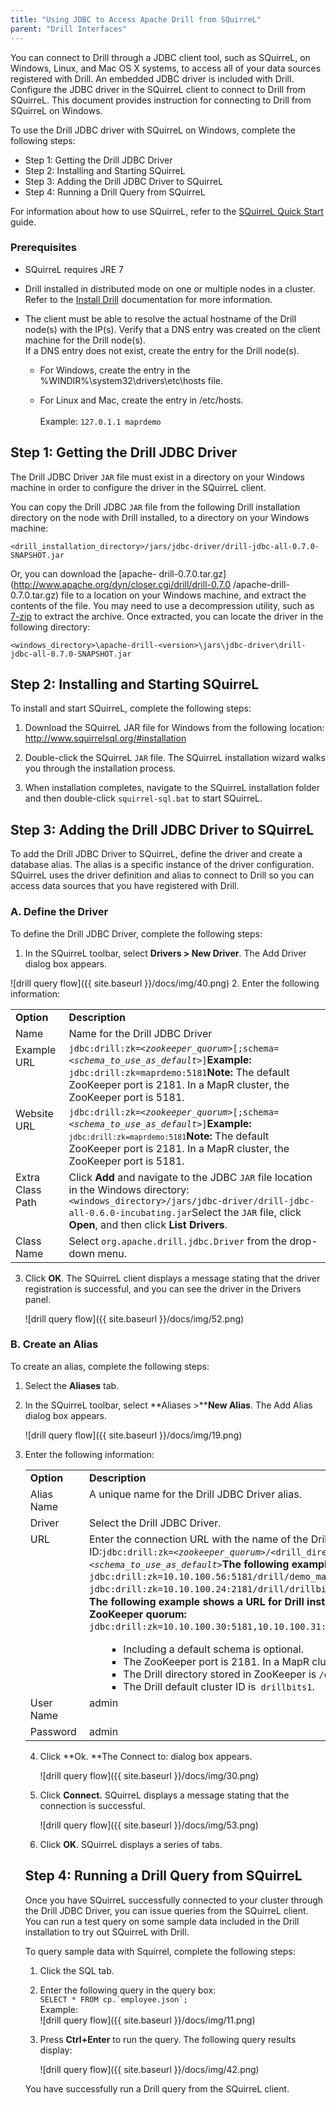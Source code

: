 ```yaml
---
title: "Using JDBC to Access Apache Drill from SQuirreL"
parent: "Drill Interfaces"
---
```

You can connect to Drill through a JDBC client tool, such as SQuirreL, on
Windows, Linux, and Mac OS X systems, to access all of your data sources
registered with Drill. An embedded JDBC driver is included with Drill.
Configure the JDBC driver in the SQuirreL client to connect to Drill from
SQuirreL. This document provides instruction for connecting to Drill from
SQuirreL on Windows.

To use the Drill JDBC driver with SQuirreL on Windows, complete the following
steps:

  * Step 1: Getting the Drill JDBC Driver 
  * Step 2: Installing and Starting SQuirreL
  * Step 3: Adding the Drill JDBC Driver to SQuirreL
  * Step 4: Running a Drill Query from SQuirreL

For information about how to use SQuirreL, refer to the [SQuirreL Quick
Start](http://squirrel-sql.sourceforge.net/user-manual/quick_start.html)
guide.

### Prerequisites

  * SQuirreL requires JRE 7
  * Drill installed in distributed mode on one or multiple nodes in a cluster. Refer to the [Install Drill](https://cwiki.apache.org/confluence/display/DRILL/Install+Drill) documentation for more information.
  * The client must be able to resolve the actual hostname of the Drill node(s) with the IP(s). Verify that a DNS entry was created on the client machine for the Drill node(s).   
If a DNS entry does not exist, create the entry for the Drill node(s).

    * For Windows, create the entry in the %WINDIR%\system32\drivers\etc\hosts file.

    * For Linux and Mac, create the entry in /etc/hosts.  
<drill-machine-IP> <drill-machine-hostname>  
Example: `127.0.1.1 maprdemo`

## Step 1: Getting the Drill JDBC Driver

The Drill JDBC Driver `JAR` file must exist in a directory on your Windows
machine in order to configure the driver in the SQuirreL client.

You can copy the Drill JDBC `JAR` file from the following Drill installation
directory on the node with Drill installed, to a directory on your Windows
machine:

    <drill_installation_directory>/jars/jdbc-driver/drill-jdbc-all-0.7.0-SNAPSHOT.jar

Or, you can download the [apache-
drill-0.7.0.tar.gz](http://www.apache.org/dyn/closer.cgi/drill/drill-0.7.0
/apache-drill-0.7.0.tar.gz) file to a location on your Windows machine, and
extract the contents of the file. You may need to use a decompression utility,
such as [7-zip](http://www.7-zip.org/) to extract the archive. Once extracted,
you can locate the driver in the following directory:

    <windows_directory>\apache-drill-<version>\jars\jdbc-driver\drill-jdbc-all-0.7.0-SNAPSHOT.jar

## Step 2: Installing and Starting SQuirreL

To install and start SQuirreL, complete the following steps:

  1. Download the SQuirreL JAR file for Windows from the following location:  
<http://www.squirrelsql.org/#installation>

  2. Double-click the SQuirreL `JAR` file. The SQuirreL installation wizard walks you through the installation process.
  3. When installation completes, navigate to the SQuirreL installation folder and then double-click `squirrel-sql.bat` to start SQuirreL.

## Step 3: Adding the Drill JDBC Driver to SQuirreL

To add the Drill JDBC Driver to SQuirreL, define the driver and create a
database alias. The alias is a specific instance of the driver configuration.
SQuirreL uses the driver definition and alias to connect to Drill so you can
access data sources that you have registered with Drill.

### A. Define the Driver

To define the Drill JDBC Driver, complete the following steps:

1. In the SQuirreL toolbar, select **Drivers > New Driver**. The Add Driver dialog box appears.
  
  ![drill query flow]({{ site.baseurl }}/docs/img/40.png)
2. Enter the following information:

   <table class="confluenceTable"><tbody><tr><td valign="top"><strong>Option</strong></td><td valign="top"><strong>Description</strong></td></tr><tr><td valign="top">Name</td><td valign="top">Name for the Drill JDBC Driver</td></tr><tr><td valign="top">Example URL</td><td valign="top"><code>jdbc:drill:zk=&lt;<em>zookeeper_quorum</em>&gt;[;schema=&lt;<em>schema_to_use_as_default</em>&gt;]</code><strong>Example:</strong><code> jdbc:drill:zk=maprdemo:5181</code><strong>Note:</strong> The default ZooKeeper port is 2181. In a MapR cluster, the ZooKeeper port is 5181.</td></tr><tr><td valign="top">Website URL</td><td valign="top"><code>jdbc:drill:zk=&lt;<em>zookeeper_quorum</em>&gt;[;schema=&lt;<em>schema_to_use_as_default</em>&gt;]</code><strong>Example:</strong><code><code> jdbc:drill:zk=maprdemo:5181</code></code><strong>Note:</strong><span> The default ZooKeeper port is 2181. In a MapR cluster, the ZooKeeper port is 5181.</span></td></tr><tr><td valign="top">Extra Class Path</td><td valign="top">Click <strong>Add</strong> and navigate to the JDBC <code>JAR</code> file location in the Windows directory:<br /><code>&lt;windows_directory&gt;/jars/jdbc-driver/<span style="color: rgb(34,34,34);">drill-jdbc-all-0.6.0-</span><span style="color: rgb(34,34,34);">incubating.jar</span></code>Select the <code>JAR</code> file, click <strong>Open</strong>, and then click <strong>List Drivers</strong>.</td></tr><tr><td valign="top">Class Name</td><td valign="top">Select <code>org.apache.drill.jdbc.Driver</code> from the drop-down menu.</td></tr></tbody></table>  
  
3. Click **OK**. The SQuirreL client displays a message stating that the driver registration is successful, and you can see the driver in the Drivers panel.  

   ![drill query flow]({{ site.baseurl }}/docs/img/52.png)

### B. Create an Alias

To create an alias, complete the following steps:

1. Select the **Aliases** tab.
2. In the SQuirreL toolbar, select **Aliases >****New Alias**. The Add Alias dialog box appears.
    
    ![drill query flow]({{ site.baseurl }}/docs/img/19.png)
3. Enter the following information:
  
     <table class="confluenceTable"><tbody><tr><td valign="top"><strong>Option&nbsp;&nbsp;&nbsp;&nbsp;&nbsp;&nbsp;</strong></td><td valign="top"><strong>Description</strong></td></tr><tr><td valign="top">Alias Name</td><td valign="top">A unique name for the Drill JDBC Driver alias.</td></tr><tr><td valign="top">Driver</td><td valign="top">Select the Drill JDBC Driver.</td></tr><tr><td valign="top">URL</td><td valign="top">Enter the connection URL with <span>the name of the Drill directory stored in ZooKeeper and the cluster ID:</span><code>jdbc:drill:zk=&lt;<em>zookeeper_quorum</em>&gt;/&lt;drill_directory_in_zookeeper&gt;/&lt;cluster_ID&gt;;schema=&lt;<em>schema_to_use_as_default</em>&gt;</code><strong>The following examples show URLs for Drill installed on a single node:</strong><br /><span style="font-family: monospace;font-size: 14.0px;line-height: 1.4285715;background-color: transparent;">jdbc:drill:zk=10.10.100.56:5181/drill/demo_mapr_com-drillbits;schema=hive<br /></span><span style="font-family: monospace;font-size: 14.0px;line-height: 1.4285715;background-color: transparent;">jdbc:drill:zk=10.10.100.24:2181/drill/drillbits1;schema=hive<br /> </span><div><strong>The following example shows a URL for Drill installed in distributed mode with a connection to a ZooKeeper quorum:</strong></div><div><span style="font-family: monospace;font-size: 14.0px;line-height: 1.4285715;background-color: transparent;">jdbc:drill:zk=10.10.100.30:5181,10.10.100.31:5181,10.10.100.32:5181/drill/drillbits1;schema=hive</span></div>    <div class="aui-message warning shadowed information-macro">
                            <span class="aui-icon icon-warning"></span>
                <div class="message-content">
                            <ul><li style="list-style-type: none;background-image: none;"><ul><li>Including a default schema is optional.</li><li>The ZooKeeper port is 2181. In a MapR cluster, the ZooKeeper port is 5181.</li><li>The Drill directory stored in ZooKeeper is <code>/drill</code>. </li><li>The Drill default cluster ID is<code> drillbits1</code>.</li></ul></li></ul>
                    </div>
    </div>
</td></tr><tr><td valign="top">User Name</td><td valign="top">admin</td></tr><tr><td valign="top">Password</td><td valign="top">admin</td></tr></tbody></table>

  
4. Click **Ok. **The Connect to: dialog box appears.  

   ![drill query flow]({{ site.baseurl }}/docs/img/30.png)
5. Click **Connect.** SQuirreL displays a message stating that the connection is successful.
  
   ![drill query flow]({{ site.baseurl }}/docs/img/53.png)  
6. Click **OK**. SQuirreL displays a series of tabs.

## Step 4: Running a Drill Query from SQuirreL

Once you have SQuirreL successfully connected to your cluster through the
Drill JDBC Driver, you can issue queries from the SQuirreL client. You can run
a test query on some sample data included in the Drill installation to try out
SQuirreL with Drill.

To query sample data with Squirrel, complete the following steps:

  1. Click the SQL tab.
  2. Enter the following query in the query box:   
``SELECT * FROM cp.`employee.json`;``  
     Example:  
     ![drill query flow]({{ site.baseurl }}/docs/img/11.png)

  3. Press **Ctrl+Enter** to run the query. The following query results display: 
  
     ![drill query flow]({{ site.baseurl }}/docs/img/42.png) 

You have successfully run a Drill query from the SQuirreL client.


